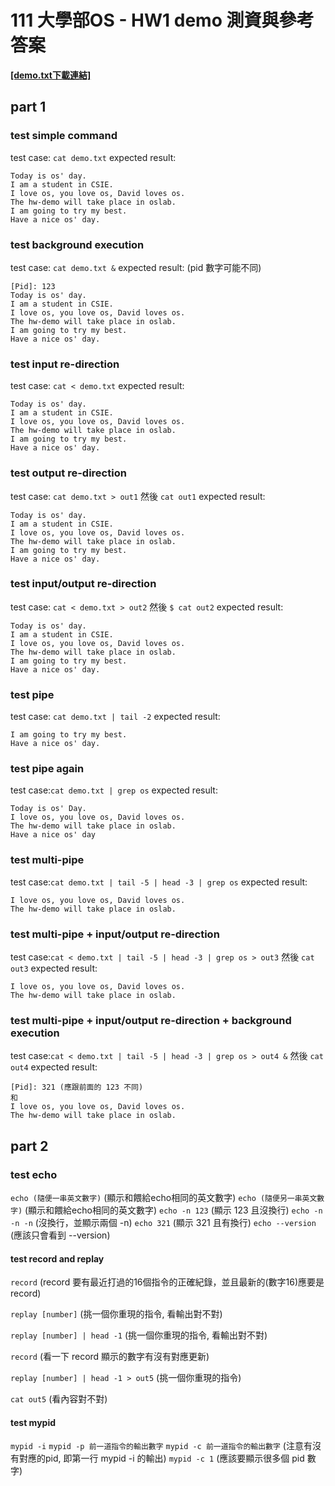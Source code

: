 # 111 大學部OS - HW1 demo 測資與參考答案

**[[demo.txt下載連結]](https://drive.google.com/file/d/1lYklWizGoZtPCjDQ-otDPdwBiRIexmPr/view?usp=sharing)**

## part 1

### test simple command

test case: ``cat demo.txt``
expected result:

```text
Today is os' day.
I am a student in CSIE. 
I love os, you love os, David loves os.
The hw-demo will take place in oslab.
I am going to try my best.
Have a nice os' day. 
```

### test background execution

test case: ``cat demo.txt &``
expected result: (pid 數字可能不同)

```text
[Pid]: 123
Today is os' day.
I am a student in CSIE. 
I love os, you love os, David loves os.
The hw-demo will take place in oslab.
I am going to try my best.
Have a nice os' day. 
```

### test input re-direction

test case: ``cat < demo.txt``
expected result:

```text
Today is os' day.
I am a student in CSIE. 
I love os, you love os, David loves os.
The hw-demo will take place in oslab.
I am going to try my best.
Have a nice os' day. 
```

### test output re-direction

test case: ``cat demo.txt > out1`` 然後 ``cat out1``
expected result:

```text
Today is os' day.
I am a student in CSIE. 
I love os, you love os, David loves os.
The hw-demo will take place in oslab.
I am going to try my best.
Have a nice os' day. 
```

### test input/output re-direction

test case: ``cat < demo.txt > out2`` 然後 `` $ cat out2 ``
expected result:

```text
Today is os' day.
I am a student in CSIE. 
I love os, you love os, David loves os.
The hw-demo will take place in oslab.
I am going to try my best.
Have a nice os' day. 
```

### test pipe

test case: ``cat demo.txt | tail -2``
expected result:

```text
I am going to try my best.
Have a nice os' day.
```

### test pipe again

test case:``cat demo.txt | grep os``
expected result:

```text
Today is os' Day.
I love os, you love os, David loves os.
The hw-demo will take place in oslab.
Have a nice os' day
```

### test multi-pipe

test case:``cat demo.txt | tail -5 | head -3 | grep os``
expected result:

```text
I love os, you love os, David loves os.
The hw-demo will take place in oslab.
```

### test multi-pipe + input/output re-direction

test case:``cat < demo.txt | tail -5 | head -3 | grep os > out3`` 然後 ``cat out3``
expected result:

```text
I love os, you love os, David loves os.
The hw-demo will take place in oslab.
```

### test multi-pipe + input/output re-direction + background execution

test case:``cat < demo.txt | tail -5 | head -3 | grep os > out4 &`` 然後 ``cat out4``
expected result:

```text
[Pid]: 321 (應跟前面的 123 不同)
和
I love os, you love os, David loves os.
The hw-demo will take place in oslab.
```

## part 2

### test echo

``echo (隨便一串英文數字)`` (顯示和餵給echo相同的英文數字)
``echo (隨便另一串英文數字)`` (顯示和餵給echo相同的英文數字)
``echo -n 123`` (顯示 123 且沒換行)
``echo -n -n -n`` (沒換行，並顯示兩個 -n)
``echo 321`` (顯示 321 且有換行)
``echo --version`` (應該只會看到 --version)

#### test record and replay

``record`` (record 要有最近打過的16個指令的正確紀錄，並且最新的(數字16)應要是 record)

``replay [number]`` (挑一個你重現的指令, 看輸出對不對)

``replay [number] | head -1``  (挑一個你重現的指令, 看輸出對不對)

``record`` (看一下 record 顯示的數字有沒有對應更新)

``replay [number] | head -1 > out5`` (挑一個你重現的指令)

``cat out5`` (看內容對不對)

#### test mypid

``mypid -i``
``mypid -p 前一道指令的輸出數字``
``mypid -c 前一道指令的輸出數字`` (注意有沒有對應的pid, 即第一行 mypid -i 的輸出)
``mypid -c 1`` (應該要顯示很多個 pid 數字)
